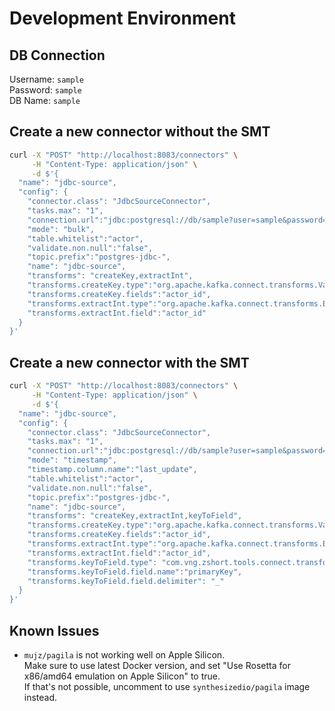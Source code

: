 # Development Environment

## DB Connection
Username: `sample`  
Password: `sample`  
DB Name: `sample`

## Create a new connector without the SMT
```bash
curl -X "POST" "http://localhost:8083/connectors" \
     -H "Content-Type: application/json" \
     -d $'{
  "name": "jdbc-source",
  "config": {
    "connector.class": "JdbcSourceConnector",
    "tasks.max": "1",
    "connection.url":"jdbc:postgresql://db/sample?user=sample&password=sample",
    "mode": "bulk",
    "table.whitelist":"actor",
    "validate.non.null":"false",
    "topic.prefix":"postgres-jdbc-",
    "name": "jdbc-source",
    "transforms": "createKey,extractInt",
    "transforms.createKey.type":"org.apache.kafka.connect.transforms.ValueToKey",
    "transforms.createKey.fields":"actor_id",
    "transforms.extractInt.type":"org.apache.kafka.connect.transforms.ExtractField$Key",
    "transforms.extractInt.field":"actor_id"
  }
}'
```

## Create a new connector with the SMT
```bash
curl -X "POST" "http://localhost:8083/connectors" \
     -H "Content-Type: application/json" \
     -d $'{
  "name": "jdbc-source",
  "config": {
    "connector.class": "JdbcSourceConnector",
    "tasks.max": "1",
    "connection.url":"jdbc:postgresql://db/sample?user=sample&password=sample",
    "mode": "timestamp",
    "timestamp.column.name":"last_update",
    "table.whitelist":"actor",
    "validate.non.null":"false",
    "topic.prefix":"postgres-jdbc-",
    "name": "jdbc-source",
    "transforms": "createKey,extractInt,keyToField",
    "transforms.createKey.type":"org.apache.kafka.connect.transforms.ValueToKey",
    "transforms.createKey.fields":"actor_id",
    "transforms.extractInt.type":"org.apache.kafka.connect.transforms.ExtractField$Key",
    "transforms.extractInt.field":"actor_id",
    "transforms.keyToField.type": "com.vng.zshort.tools.connect.transform.wrapfieldvalue.WrapFieldValueTransform",
    "transforms.keyToField.field.name":"primaryKey",
    "transforms.keyToField.field.delimiter": "_"
  }
}'
```

## Known Issues
* `mujz/pagila` is not working well on Apple Silicon.  
Make sure to use latest Docker version, and set "Use Rosetta for x86/amd64 emulation on Apple Silicon" to true.  
If that's not possible, uncomment to use `synthesizedio/pagila` image instead.
